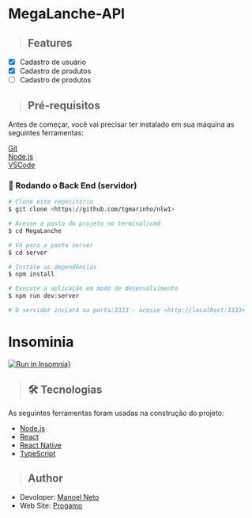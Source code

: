 # MegaLanche-API



>## Features
- [x] Cadastro de usuário
- [x] Cadastro de produtos
- [ ] Cadastro de produtos

>## Pré-requisitos
Antes de começar, você vai precisar ter instalado em sua máquina as seguintes ferramentas:

[Git](https://git-scm.com)<br />
[Node.js](https://nodejs.org/en/)<br />
[VSCode](https://code.visualstudio.com/)<br />

### 🎲 Rodando o Back End (servidor)

```bash
# Clone este repositório
$ git clone <https://github.com/tgmarinho/nlw1>

# Acesse a pasta do projeto no terminal/cmd
$ cd MegaLanche

# Vá para a pasta server
$ cd server

# Instale as dependências
$ npm install

# Execute a aplicação em modo de desenvolvimento
$ npm run dev:server

# O servidor inciará na porta:3333 - acesse <http://localhost:3333>
```
# Insominia

[![Run in Insomnia}](https://insomnia.rest/images/run.svg)](https://insomnia.rest/run/?label=Progamo%20-%20API&uri=.github%2FInsomnia.json)


>## 🛠 Tecnologias

As seguintes ferramentas foram usadas na construção do projeto:

- [Node.js](https://nodejs.org/en/)
- [React](https://pt-br.reactjs.org/)
- [React Native](https://reactnative.dev/)
- [TypeScript](https://www.typescriptlang.org/)

>## Author

* Devoloper: [Manoel Neto](https://github.com/ManoelDev/)
* Web Site: [Progamo](https://www.progamo.com.br)




